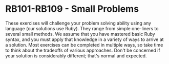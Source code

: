 # RB101-RB109 - Small Problems

These exercises will challenge your problem solving ability using any language (our solutions use Ruby). They range from simple one-liners to several small methods. We assume that you have mastered basic Ruby syntax, and you must apply that knowledge in a variety of ways to arrive at a solution. Most exercises can be completed in multiple ways, so take time to think about the tradeoffs of various approaches. Don't be concerned if your solution is considerably different; that's normal and expected.
